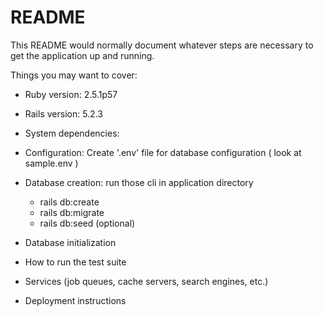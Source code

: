 # README

This README would normally document whatever steps are necessary to get the
application up and running.

Things you may want to cover:

* Ruby version: 2.5.1p57

* Rails version: 5.2.3

* System dependencies:

* Configuration: Create '.env' file for database configuration ( look at sample.env )

* Database creation: run those cli in application directory
  - rails db:create
  - rails db:migrate
  - rails db:seed (optional)

* Database initialization

* How to run the test suite

* Services (job queues, cache servers, search engines, etc.)

* Deployment instructions
